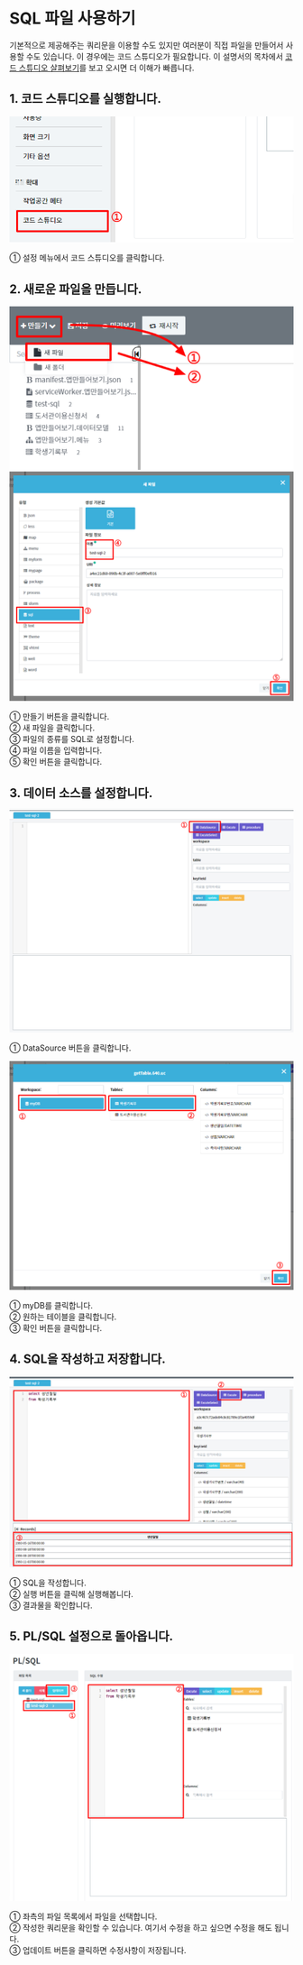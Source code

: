# SQL 파일 사용하기
기본적으로 제공해주는 쿼리문을 이용할 수도 있지만 여러분이 직접 파일을 만들어서 사용할 수도 있습니다. 이 경우에는 코드 스튜디오가 필요합니다. 이 설명서의 목차에서 [코드 스튜디오 살펴보기](/part-3/5-other/2-about-code-studio/README.md)를 보고 오시면 더 이해가 빠릅니다.

## 1. 코드 스튜디오를 실행합니다.

![코드 스튜디오를 실행합니다](/media/image261.png)

①	설정 메뉴에서 코드 스튜디오를 클릭합니다.

## 2. 새로운 파일을 만듭니다.

![새로운 파일 생성](/media/image262.png)
![파일 타입과 이름 입력](/media/image263.png)

①	만들기 버튼을 클릭합니다.<br>
②	새 파일을 클릭합니다.<br>
③	파일의 종류를 SQL로 설정합니다.<br>
④	파일 이름을 입력합니다.<br>
⑤	확인 버튼을 클릭합니다.

## 3. 데이터 소스를 설정합니다.

![데이터 소스를 설정합니다](/media/image264.png)

①	DataSource 버튼을 클릭합니다.

![](/media/image265.png)

①	myDB를 클릭합니다.<br>
②	원하는 테이블을 클릭합니다.<br>
③	확인 버튼을 클릭합니다.

## 4. SQL을 작성하고 저장합니다.

![SQL을 작성하고 저장합니다](/media/image266.png)

①	SQL을 작성합니다.<br>
②	실행 버튼을 클릭해 실행해봅니다.<br>
③	결과물을 확인합니다.

## 5. PL/SQL 설정으로 돌아옵니다.

![PL/SQL 설정으로 돌아옵니다](/media/image267.png)

①	좌측의 파일 목록에서 파일을 선택합니다.<br>
②	작성한 쿼리문을 확인할 수 있습니다. 여기서 수정을 하고 싶으면 수정을 해도 됩니다.<br>
③	업데이트 버튼을 클릭하면 수정사항이 저장됩니다.
